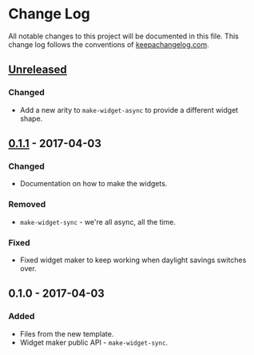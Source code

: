 # Change Log
All notable changes to this project will be documented in this file. This change log follows the conventions of [keepachangelog.com](http://keepachangelog.com/).

## [Unreleased]
### Changed
- Add a new arity to `make-widget-async` to provide a different widget shape.

## [0.1.1] - 2017-04-03
### Changed
- Documentation on how to make the widgets.

### Removed
- `make-widget-sync` - we're all async, all the time.

### Fixed
- Fixed widget maker to keep working when daylight savings switches over.

## 0.1.0 - 2017-04-03
### Added
- Files from the new template.
- Widget maker public API - `make-widget-sync`.

[Unreleased]: https://github.com/your-name/nova2507/compare/0.1.1...HEAD
[0.1.1]: https://github.com/your-name/nova2507/compare/0.1.0...0.1.1
